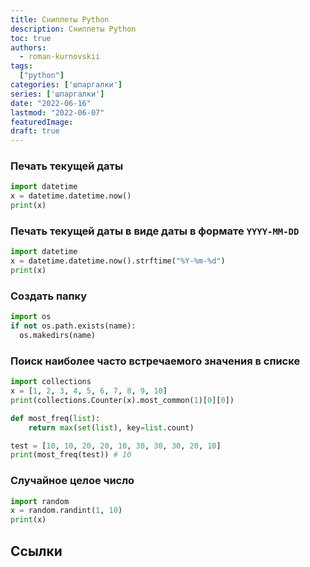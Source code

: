 ```yaml
---
title: Сниппеты Python
description: Сниппеты Python
toc: true
authors:
  - roman-kurnovskii
tags:
  ["python"]
categories: ['шпаргалки']
series: ['шпаргалки']
date: "2022-06-16"
lastmod: "2022-06-07"
featuredImage:
draft: true
---
```



### Печать текущей даты
```python
import datetime
x = datetime.datetime.now()
print(x)
```

### Печать текущей даты в виде даты в формате `YYYY-MM-DD`
```python
import datetime
x = datetime.datetime.now().strftime("%Y-%m-%d")
print(x)
```

### Создать папку
```python
import os
if not os.path.exists(name):
  os.makedirs(name)
```

### Поиск наиболее часто встречаемого значения в списке
```python
import collections
x = [1, 2, 3, 4, 5, 6, 7, 8, 9, 10]
print(collections.Counter(x).most_common(1)[0][0])
```

```python
def most_freq(list):
    return max(set(list), key=list.count)

test = [10, 10, 20, 20, 10, 30, 30, 30, 20, 10]
print(most_freq(test)) # 10
```

### Случайное целое число
```python
import random
x = random.randint(1, 10)
print(x)
```

## Ссылки

